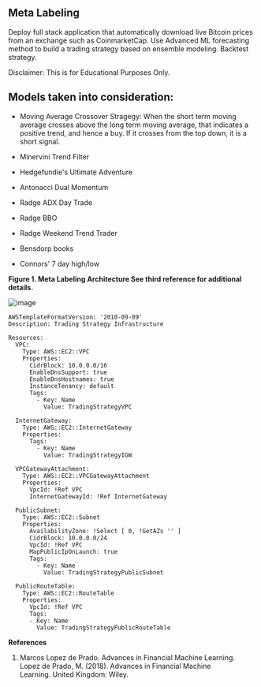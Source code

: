 ## Meta Labeling

Deploy full stack application that automatically download live Bitcoin prices from an exchange such as CoinmarketCap. Use Advanced ML forecasting method to build a trading strategy based on ensemble modeling. Backtest strategy. 

Disclaimer: This is for Educational Purposes Only. 

**Models taken into consideration:**
------------------------------------

* Moving Average Crossover Stragegy: When the short term moving average crosses above the long term moving average, that indicates a positive trend, and hence a buy. If it crosses from the top down, it is a short signal.

* Minervini Trend Filter

* Hedgefundie's Ultimate Adventure

* Antonacci Dual Momentum

* Radge ADX Day Trade

* Radge BBO

* Radge Weekend Trend Trader

* Bensdorp books

* Connors' 7 day high/low

**Figure 1. Meta Labeling Architecture See third reference for additional details.**

![image](https://user-images.githubusercontent.com/13305262/230697422-bf530fdd-dacf-455a-a63c-d8fa573abede.png)


```{python}
AWSTemplateFormatVersion: '2010-09-09'
Description: Trading Strategy Infrastructure

Resources:
  VPC:
    Type: AWS::EC2::VPC
    Properties:
      CidrBlock: 10.0.0.0/16
      EnableDnsSupport: true
      EnableDnsHostnames: true
      InstanceTenancy: default
      Tags:
        - Key: Name
          Value: TradingStrategyVPC

  InternetGateway:
    Type: AWS::EC2::InternetGateway
    Properties:
      Tags:
        - Key: Name
          Value: TradingStrategyIGW

  VPCGatewayAttachment:
    Type: AWS::EC2::VPCGatewayAttachment
    Properties:
      VpcId: !Ref VPC
      InternetGatewayId: !Ref InternetGateway

  PublicSubnet:
    Type: AWS::EC2::Subnet
    Properties:
      AvailabilityZone: !Select [ 0, !GetAZs '' ]
      CidrBlock: 10.0.0.0/24
      VpcId: !Ref VPC
      MapPublicIpOnLaunch: true
      Tags:
        - Key: Name
          Value: TradingStrategyPublicSubnet

  PublicRouteTable:
    Type: AWS::EC2::RouteTable
    Properties:
      VpcId: !Ref VPC
      Tags:
      - Key: Name
        Value: TradingStrategyPublicRouteTable

```

**References**

1. Marcos Lopez de Prado. Advances in Financial Machine Learning. Lopez de Prado, M. (2018). Advances in Financial Machine Learning. United Kingdom: Wiley.
